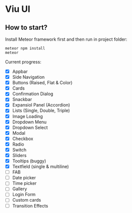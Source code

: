 # Viu UI

## How to start?

Install Meteor framework first and then run in project folder:

```
meteor npm install
meteor
```

Current progress:

- [x] Appbar
- [x] Side Navigation
- [x] Buttons (Raised, Flat & Color)
- [x] Cards
- [x] Confirmation Dialog
- [x] Snackbar
- [x] Expansiol Panel (Accordion)
- [x] Lists (Single, Double, Triple)
- [x] Image Loading
- [x] Dropdown Menu
- [x] Dropdown Select
- [x] Modal
- [x] Checkbox
- [x] Radio
- [x] Switch
- [x] Sliders
- [x] Tooltips (buggy)
- [X] Textfield (single & multiline)
- [ ] FAB
- [ ] Date picker
- [ ] Time picker
- [ ] Gallery
- [ ] Login Form
- [ ] Custom cards
- [ ] Transition Effects
